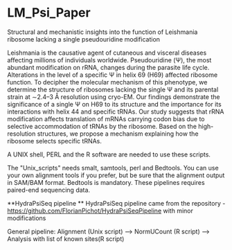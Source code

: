 # LM_Psi_Paper
Structural and mechanistic insights into the function of Leishmania ribosome lacking a single pseudouridine modification

Leishmania is the causative agent of cutaneous and visceral diseases affecting millions of individuals worldwide. Pseudouridine (Ψ), the most abundant modification on rRNA, changes during the parasite life cycle. Alterations in the level of a specific Ψ in helix 69 (H69) affected ribosome function. To decipher the molecular mechanism of this phenotype, we determine the structure of ribosomes lacking the single Ψ and its parental strain at ∼2.4–3 Å resolution using cryo-EM. Our findings demonstrate the significance of a single Ψ on H69 to its structure and the importance for its interactions with helix 44 and specific tRNAs. Our study suggests that rRNA modification affects translation of mRNAs carrying codon bias due to selective accommodation of tRNAs by the ribosome. Based on the high-resolution structures, we propose a mechanism explaining how the ribosome selects specific tRNAs.

A UNIX shell, PERL and the R software are needed to use these scripts.

The "Unix_scripts" needs smalt, samtools, perl and Bedtools. You can use your own alignment tools if you prefer, but be sure that the alignment output in SAM/BAM format. Bedtools is mandatory. These pipelines requires paired-end sequencing data.

**HydraPsiSeq pipeline
**
HydraPsiSeq pipeline came from the repository - https://github.com/FlorianPichot/HydraPsiSeqPipeline with minor modifications

General pipeline: Alignment (Unix script) --> NormUCount (R script) --> Analysis with list of known sites(R script)
